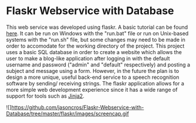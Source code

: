 # Flaskr Webservice with Database


This web service was developed using flaskr. A basic tutorial can be found 
[here](http://flask.pocoo.org/docs/0.12/tutorial/introduction/).
It can be run on Windows with the "run.bat" file or run on Unix-based systems 
with the "run.sh" file, but some changes may need to be made in order to
accomodate for the working directory of the project.
This project uses a basic SQL database in order to
create a website which allows the user to make
a blog-like application after logging in with
the default username and password ("admin" and
"default" respectively) and posting a subject and message using a form.
 However, in the future the plan is to design a more unique, useful
back-end service to a speech recognition software 
by sending/ receiving strings. The flaskr application allows 
for a more simple web development experience since it has a wide range 
of support for tools such as [Jinja2](http://jinja.pocoo.org/docs/2.10/).

![]https://github.com/jasoncros/Flaskr-Webservice-with-Database/tree/master/flaskr/images/screencap.gif